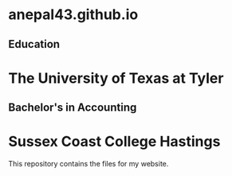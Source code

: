 # anepal43.github.io
## **Education**
# The University of Texas at Tyler
## Bachelor's in Accounting
# Sussex Coast College Hastings

This repository contains the files for my website.
